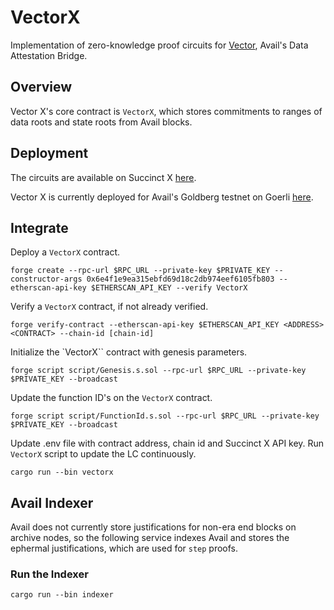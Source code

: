 # VectorX
Implementation of zero-knowledge proof circuits for [Vector](https://blog.availproject.org/data-attestation-bridge/), Avail's Data Attestation Bridge.

## Overview
Vector X's core contract is `VectorX`, which stores commitments to ranges of data roots and state
roots from Avail blocks.

## Deployment
The circuits are available on Succinct X [here](https://platform.succinct.xyz/succinctlabs/vectorx).

Vector X is currently deployed for Avail's Goldberg testnet on Goerli [here](https://goerli.etherscan.io/address/0x38dbC93f51Fe296544Ba8a8b629644e2EaBB416a).

## Integrate
Deploy a `VectorX` contract.
```
forge create --rpc-url $RPC_URL --private-key $PRIVATE_KEY --constructor-args 0x6e4f1e9ea315ebfd69d18c2db974eef6105fb803 --etherscan-api-key $ETHERSCAN_API_KEY --verify VectorX
```

Verify a `VectorX` contract, if not already verified.
```
forge verify-contract --etherscan-api-key $ETHERSCAN_API_KEY <ADDRESS> <CONTRACT> --chain-id [chain-id]
```

Initialize the `VectorX`` contract with genesis parameters.
```
forge script script/Genesis.s.sol --rpc-url $RPC_URL --private-key $PRIVATE_KEY --broadcast
```

Update the function ID's on the `VectorX` contract.
```
forge script script/FunctionId.s.sol --rpc-url $RPC_URL --private-key $PRIVATE_KEY --broadcast
```

Update .env file with contract address, chain id and Succinct X API key.
Run `VectorX` script to update the LC continuously.
```
cargo run --bin vectorx
```

## Avail Indexer
Avail does not currently store justifications for non-era end blocks on archive nodes, so the 
following service indexes Avail and stores the ephermal justifications, which are used for `step` 
proofs.

### Run the Indexer
```
cargo run --bin indexer
```

